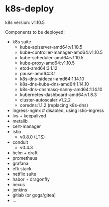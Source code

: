 # k8s-deploy

k8s version: v1.10.5

Components to be deployed:

- k8s suite
  - kube-apiserver-amd64:v1.10.5
  - kube-controller-manager-amd64:v1.10.5
  - kube-scheduler-amd64:v1.10.5
  - kube-proxy-amd64:v1.10.5
  - etcd-amd64:3.1.12
  - pause-amd64:3.1
  - k8s-dns-sidecar-amd64:1.14.10
  - k8s-dns-kube-dns-amd64:1.14.10
  - k8s-dns-dnsmasq-nanny-amd64:1.14.10
  - kubernetes-dashboard-amd64:v1.8.3
  - cluster-autoscaler:v1.2.2
  - coredns:1.1.2 (replacing k8s-dns)
- ingress-nginx # disabled, using istio-ingress
- lvs + keepalived
- metallb
- cert-manager
- istio
  - v0.8.0 (LTS)
- conduit
  - v0.4.3
- helm + draft
- prometheus
- grafana
- efk stack
- netflix suite
- habor + dragonfly
- nexus
- jenkins
- gitlab (or gogs/gitea)
- ...
